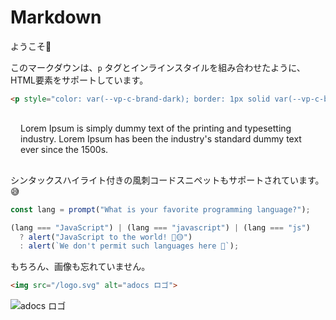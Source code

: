 # Markdown

ようこそ🚀

このマークダウンは、`p` タグとインラインスタイルを組み合わせたように、HTML要素をサポートしています。

```html
<p style="color: var(--vp-c-brand-dark); border: 1px solid var(--vp-c-brand-dark); border-radius:5px; padding: 1rem;">Lorem Ipsum is simply dummy text of the printing and typesetting industry. Lorem Ipsum has been the industry's standard dummy text ever since the 1500s.</p>
```

<p style="color: var(--vp-c-brand-dark); border: 1px solid var(--vp-c-brand-dark); border-radius:5px; padding: 1rem;">Lorem Ipsum is simply dummy text of the printing and typesetting industry. Lorem Ipsum has been the industry's standard dummy text ever since the 1500s.</p>

シンタックスハイライト付きの風刺コードスニペットもサポートされています。😅

```js
const lang = prompt("What is your favorite programming language?");

(lang === "JavaScript") | (lang === "javascript") | (lang === "js")
  ? alert("JavaScript to the world! 🚀🟡")
  : alert(`We don't permit such languages here 💩`);
```

もちろん、画像も忘れていません。

```html
<img src="/logo.svg" alt="adocs ロゴ">
```
<img src="/logo.svg" alt="adocs ロゴ">
